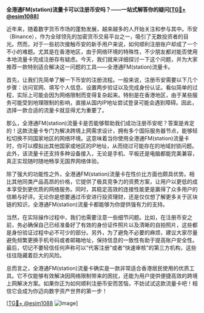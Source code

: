 **全港通FM(station)流量卡可以注册币安吗？——一站式解答你的疑问[[TG💪+ @esim1088](https://t.me/s/esim1088)]**

近年来，随着数字货币市场的蓬勃发展，越来越多的人开始关注和参与其中。币安（Binance），作为全球领先的加密货币交易平台之一，吸引了无数投资者的目光。然而，对于一些初次接触币安的新手用户来说，如何顺利注册账户却成了一个不小的难题。尤其是在香港地区，由于网络环境的特殊性，不少朋友都对能否使用本地流量卡完成注册存有疑虑。今天，我们就来详细探讨一下这个问题，并为大家推荐一款特别适合解决这一问题的工具——全港通FM(station)流量卡。

首先，让我们先简单了解一下币安的注册流程。一般来说，注册币安需要以下几个步骤：访问官网、填写个人信息、设置两步验证以及完成身份认证。看似简单的过程，实际上可能会因为网络限制而变得复杂起来。特别是在香港地区，由于某些服务可能受到地理限制的影响，直接从国内IP地址尝试登录可能会遇到障碍。因此，选择一款合适的流量卡就显得尤为重要了。

那么，全港通FM(station)流量卡是否能够帮助我们成功注册币安呢？答案是肯定的！这款流量卡专门为解决跨境上网需求设计，拥有多个国际服务器节点，能够轻松切换不同国家地区的网络环境。这意味着当你使用全港通FM(station)流量卡时，你可以模拟出其他国家或地区的IP地址，从而绕过可能存在的地域封锁问题。此外，该流量卡还支持多种设备接入，无论是手机、平板还是电脑都能完美兼容，真正实现随时随地畅享无国界网络体验。

除了强大的功能性之外，全港通FM(station)流量卡在性价比方面也颇具优势。相比其他同类产品高昂的价格，它提供了极具竞争力的资费方案，让用户以更低的成本享受到更优质的网络服务。同时，其稳定高效的连接性能更是赢得了众多用户的信赖与好评。无论你是想要通过币安进行投资理财，还是仅仅想了解更多关于区块链的知识，全港通FM(station)流量卡都能够为你提供强有力的支持。

当然，在实际操作过程中，我们也需要注意一些细节问题。比如，在注册币安之前，务必确保自己已经准备好了有效的身份证件照片以及清晰的自拍照片，这些都是身份验证过程中必不可少的部分。另外，为了避免不必要的麻烦，建议大家尽量避免频繁更换手机号码或者邮箱地址，保持信息的一致性有助于提高账户安全性。最后，切记不要轻信任何声称可以“代客注册”或者“快速审核”的第三方机构，这些往往隐藏着巨大的风险。

总而言之，全港通FM(station)流量卡确实是一款非常适合香港居民使用的优质工具。它不仅能够有效解决因网络限制带来的困扰，还能为用户提供便捷高效的跨境上网解决方案。如果你正为如何顺利注册币安而苦恼，不妨试试这款流量卡吧！相信它会成为你迈向数字资产世界的第一步！

[[TG💪+ @esim1088](https://t.me/s/esim1088) ![Image](https://i.postimg.cc/4NQfJmqS/Snipaste-2025-05-13-00-14-12.png)]